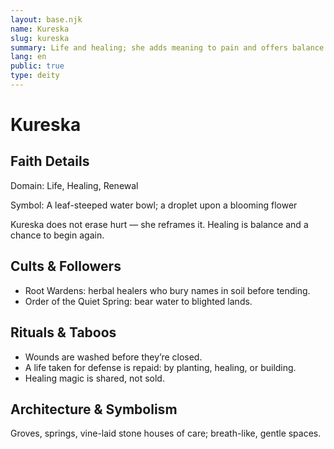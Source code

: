 ```yaml
---
layout: base.njk
name: Kureska
slug: kureska
summary: Life and healing; she adds meaning to pain and offers balance.
lang: en
public: true
type: deity
---
```


# Kureska

## Faith Details
Domain: Life, Healing, Renewal

Symbol: A leaf-steeped water bowl; a droplet upon a blooming flower

Kureska does not erase hurt — she reframes it. Healing is balance and a chance to begin again.

## Cults & Followers

- Root Wardens: herbal healers who bury names in soil before tending.
- Order of the Quiet Spring: bear water to blighted lands.

## Rituals & Taboos

- Wounds are washed before they’re closed.
- A life taken for defense is repaid: by planting, healing, or building.
- Healing magic is shared, not sold.

## Architecture & Symbolism

Groves, springs, vine-laid stone houses of care; breath-like, gentle spaces.
